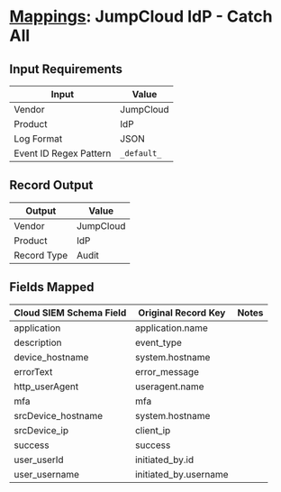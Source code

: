 # [Mappings](README.md): JumpCloud IdP - Catch All

## Input Requirements

|Input|Value|
|-----|-----|
|Vendor|JumpCloud|
|Product|IdP|
|Log Format|JSON|
|Event ID Regex Pattern|`_default_`|

## Record Output

|Output|Value|
|------|-----|
|Vendor|JumpCloud|
|Product|IdP|
|Record Type|Audit|

## Fields Mapped

|Cloud SIEM Schema Field|Original Record Key|Notes|
|-----------------------|-------------------|-----|
|application|application.name||
|description|event_type||
|device_hostname|system.hostname||
|errorText|error_message||
|http_userAgent|useragent.name||
|mfa|mfa||
|srcDevice_hostname|system.hostname||
|srcDevice_ip|client_ip||
|success|success||
|user_userId|initiated_by.id||
|user_username|initiated_by.username||

